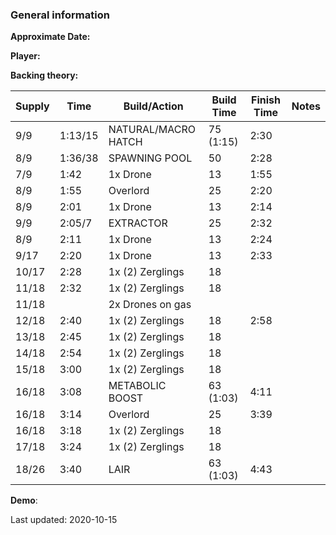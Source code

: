 ### General information

**Approximate Date:**  

**Player:** 

**Backing theory:**



 Supply | Time | Build/Action | Build Time | Finish Time | Notes
 -------|------|-------|------------|-------------|------ 
|9/9|1:13/15|NATURAL/MACRO HATCH|75 (1:15)|2:30
|8/9|1:36/38|SPAWNING POOL|50|2:28
|7/9|1:42|1x Drone|13|1:55
|8/9|1:55|Overlord|25|2:20
|8/9|2:01|1x Drone|13|2:14
|9/9|2:05/7|EXTRACTOR|25|2:32
|8/9|2:11|1x Drone|13|2:24
|9/17|2:20|1x Drone|13|2:33
|10/17|2:28|1x (2) Zerglings|18|
|11/18|2:32|1x (2) Zerglings|18|
|11/18||2x Drones on gas||
|12/18|2:40|1x (2) Zerglings|18|2:58
|13/18|2:45|1x (2) Zerglings|18|
|14/18|2:54|1x (2) Zerglings|18|
|15/18|3:00|1x (2) Zerglings|18|
|16/18|3:08|METABOLIC BOOST|63 (1:03)|4:11
|16/18|3:14|Overlord|25|3:39
|16/18|3:18|1x (2) Zerglings|18|
|17/18|3:24|1x (2) Zerglings|18|
|18/26|3:40|LAIR|63 (1:03)|4:43

**Demo**: 

Last updated: 2020-10-15
